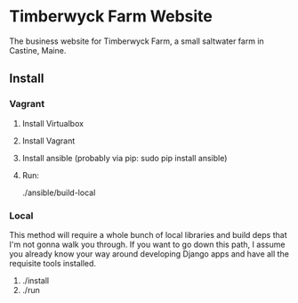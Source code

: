 Timberwyck Farm Website
========================

The business website for Timberwyck Farm, a small saltwater
farm in Castine, Maine.

Install
--------

### Vagrant

1. Install Virtualbox
2. Install Vagrant
3. Install ansible (probably via pip: sudo pip install ansible)
4. Run:

    ./ansible/build-local


### Local

This method will require a whole bunch of local libraries and build deps
that I'm not gonna walk you through. If you want to go down this path, I
assume you already know your way around developing Django apps and have
all the requisite tools installed.

1. ./install
2. ./run

